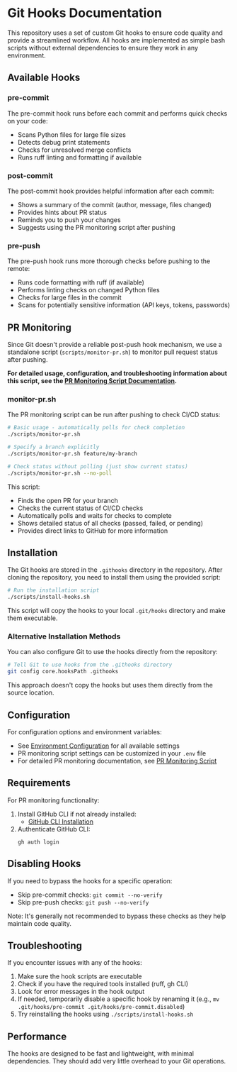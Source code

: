 # Git Hooks Documentation

This repository uses a set of custom Git hooks to ensure code quality and provide a streamlined workflow. All hooks are implemented as simple bash scripts without external dependencies to ensure they work in any environment.

## Available Hooks

### pre-commit
The pre-commit hook runs before each commit and performs quick checks on your code:

- Scans Python files for large file sizes
- Detects debug print statements
- Checks for unresolved merge conflicts
- Runs ruff linting and formatting if available

### post-commit
The post-commit hook provides helpful information after each commit:

- Shows a summary of the commit (author, message, files changed)
- Provides hints about PR status
- Reminds you to push your changes
- Suggests using the PR monitoring script after pushing

### pre-push
The pre-push hook runs more thorough checks before pushing to the remote:

- Runs code formatting with ruff (if available)
- Performs linting checks on changed Python files
- Checks for large files in the commit
- Scans for potentially sensitive information (API keys, tokens, passwords)

## PR Monitoring

Since Git doesn't provide a reliable post-push hook mechanism, we use a standalone script (`scripts/monitor-pr.sh`) to monitor pull request status after pushing.

**For detailed usage, configuration, and troubleshooting information about this script, see the [PR Monitoring Script Documentation](./PR_VALIDATION.md).**

### monitor-pr.sh
The PR monitoring script can be run after pushing to check CI/CD status:

```bash
# Basic usage - automatically polls for check completion
./scripts/monitor-pr.sh

# Specify a branch explicitly
./scripts/monitor-pr.sh feature/my-branch

# Check status without polling (just show current status)
./scripts/monitor-pr.sh --no-poll
```

This script:
- Finds the open PR for your branch
- Checks the current status of CI/CD checks
- Automatically polls and waits for checks to complete
- Shows detailed status of all checks (passed, failed, or pending)
- Provides direct links to GitHub for more information

## Installation

The Git hooks are stored in the `.githooks` directory in the repository. After cloning the repository, you need to install them using the provided script:

```bash
# Run the installation script
./scripts/install-hooks.sh
```

This script will copy the hooks to your local `.git/hooks` directory and make them executable.

### Alternative Installation Methods

You can also configure Git to use the hooks directly from the repository:

```bash
# Tell Git to use hooks from the .githooks directory
git config core.hooksPath .githooks
```

This approach doesn't copy the hooks but uses them directly from the source location.

## Configuration

For configuration options and environment variables:

* See [Environment Configuration](./ENV_CONFIGURATION.md) for all available settings
* PR monitoring script settings can be customized in your `.env` file
* For detailed PR monitoring documentation, see [PR Monitoring Script](./PR_VALIDATION.md)

## Requirements

For PR monitoring functionality:

1. Install GitHub CLI if not already installed:
   - [GitHub CLI Installation](https://cli.github.com/manual/installation)
2. Authenticate GitHub CLI:
   ```
   gh auth login
   ```

## Disabling Hooks

If you need to bypass the hooks for a specific operation:

- Skip pre-commit checks: `git commit --no-verify`
- Skip pre-push checks: `git push --no-verify`

Note: It's generally not recommended to bypass these checks as they help maintain code quality.

## Troubleshooting

If you encounter issues with any of the hooks:

1. Make sure the hook scripts are executable
2. Check if you have the required tools installed (ruff, gh CLI)
3. Look for error messages in the hook output
4. If needed, temporarily disable a specific hook by renaming it (e.g., `mv .git/hooks/pre-commit .git/hooks/pre-commit.disabled`)
5. Try reinstalling the hooks using `./scripts/install-hooks.sh`

## Performance

The hooks are designed to be fast and lightweight, with minimal dependencies. They should add very little overhead to your Git operations. 
